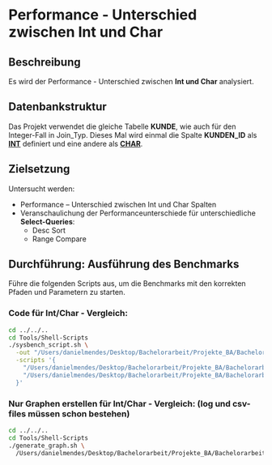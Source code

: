 # Performance - Unterschied zwischen Int und Char

## Beschreibung

Es wird der Performance - Unterschied zwischen **Int und Char** analysiert.

## Datenbankstruktur

Das Projekt verwendet die gleiche Tabelle **KUNDE**, wie auch für den Integer-Fall in Join_Typ.
Dieses Mal wird einmal die Spalte **KUNDEN_ID** als [**INT**](Scripts/int_column) definiert und eine andere als [**CHAR**](Scripts/char_column).

## Zielsetzung
Untersucht werden:
- Performance – Unterschied zwischen Int und Char Spalten
- Veranschaulichung der Performanceunterschiede für unterschiedliche **Select-Queries**:
  - Desc Sort
  - Range Compare

## Durchführung: Ausführung des Benchmarks
Führe die folgenden Scripts aus, um die Benchmarks mit den korrekten Pfaden und Parametern zu starten.

### Code für Int/Char - Vergleich:
```bash
cd ../../..
cd Tools/Shell-Scripts
./sysbench_script.sh \
  -out "/Users/danielmendes/Desktop/Bachelorarbeit/Projekte_BA/Bachelorarbeit_Repo/Projects/Data_Types/Simpler/Output" \
  -scripts '{
    "/Users/danielmendes/Desktop/Bachelorarbeit/Projekte_BA/Bachelorarbeit_Repo/Projects/Data_Types/Simpler/Scripts/int_column": {},
    "/Users/danielmendes/Desktop/Bachelorarbeit/Projekte_BA/Bachelorarbeit_Repo/Projects/Data_Types/Simpler/Scripts/char_column": {}
  }'
```

### Nur Graphen erstellen für Int/Char - Vergleich: (log und csv- files müssen schon bestehen)
```bash
cd ../../..
cd Tools/Shell-Scripts
./generate_graph.sh \
  /Users/danielmendes/Desktop/Bachelorarbeit/Projekte_BA/Bachelorarbeit_Repo/Projects/Data_Types/Simpler/Output
```

